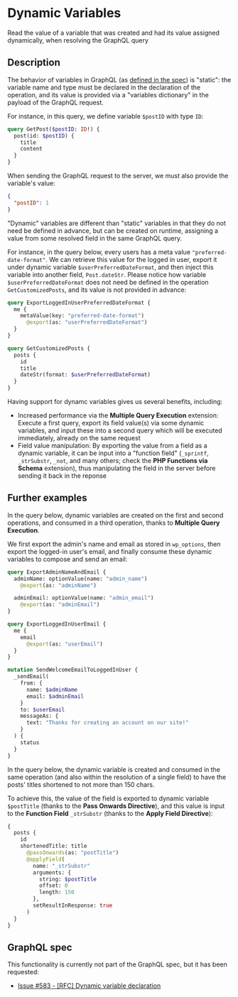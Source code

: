 # Dynamic Variables

Read the value of a variable that was created and had its value assigned dynamically, when resolving the GraphQL query

## Description

The behavior of variables in GraphQL (as [defined in the spec](https://spec.graphql.org/draft/#sec-Language.Variables)) is "static": the variable name and type must be declared in the declaration of the operation, and its value is provided via a "variables dictionary" in the payload of the GraphQL request.

For instance, in this query, we define variable `$postID` with type `ID`:

```graphql
query GetPost($postID: ID!) {
  post(id: $postID) {
    title
    content
  }
}
```

When sending the GraphQL request to the server, we must also provide the variable's value:

```json
{
  "postID": 1
}
```

"Dynamic" variables are different than "static" variables in that they do not need be defined in advance, but can be created on runtime, assigning a value from some resolved field in the same GraphQL query.

For instance, in the query below, every users has a meta value `"preferred-date-format"`. We can retrieve this value for the logged in user, export it under dynamic variable `$userPreferredDateFormat`, and then inject this variable into another field, `Post.dateStr`. Please notice how variable `$userPreferredDateFormat` does not need be defined in the operation `GetCustomizedPosts`, and its value is not provided in advance:

```graphql
query ExportLoggedInUserPreferredDateFormat {
  me {
    metaValue(key: "preferred-date-format")
      @export(as: "userPreferredDateFormat")
  }
}

query GetCustomizedPosts {
  posts {
    id
    title
    dateStr(format: $userPreferredDateFormat)
  }
}
```

Having support for dynamc variables gives us several benefits, including:

- Increased performance via the **Multiple Query Execution** extension: Execute a first query, export its field value(s) via some dynamic variables, and input these into a second query which will be executed immediately, already on the same request
- Field value manipulation: By exporting the value from a field as a dynamic variable, it can be input into a "function field" (`_sprintf`, `_strSubstr`, `_not`, and many others; check the **PHP Functions via Schema** extension), thus manipulating the field in the server before sending it back in the reponse

## Further examples

In the query below, dynamic variables are created on the first and second operations, and consumed in a third operation, thanks to **Multiple Query Execution**.

We first export the admin's name and email as stored in `wp_options`, then export the logged-in user's email, and finally consume these dynamic variables to compose and send an email:

```graphql
query ExportAdminNameAndEmail {
  adminName: optionValue(name: "admin_name")
    @export(as: "adminName")

  adminEmail: optionValue(name: "admin_email")
    @export(as: "adminEmail")
}

query ExportLoggedInUserEmail {
  me {
    email
      @export(as: "userEmail")
  }    
}

mutation SendWelcomeEmailToLoggedInUser {
  _sendEmail(
    from: {
      name: $adminName
      email: $adminEmail
    }
    to: $userEmail
    messageAs: {
      text: "Thanks for creating an account on our site!"
    }
  ) {
    status
  }
}
```

In the query below, the dynamic variable is created and consumed in the same operation (and also within the resolution of a single field) to have the posts' titles shortened to not more than 150 chars.

To achieve this, the value of the field is exported to dynamic variable `$postTitle` (thanks to the **Pass Onwards Directive**), and this value is input to the **Function Field** `_strSubstr` (thanks to the **Apply Field Directive**):

```graphql
{
  posts {
    id
    shortenedTitle: title
      @passOnwards(as: "postTitle")
      @applyField(
        name: "_strSubstr"
        arguments: {
          string: $postTitle
          offset: 0
          length: 150
        },
        setResultInResponse: true
      )
  }
}
```

## GraphQL spec

This functionality is currently not part of the GraphQL spec, but it has been requested:

- <a href="https://github.com/graphql/graphql-spec/issues/583" target="_blank">Issue #583 - [RFC] Dynamic variable declaration</a>
